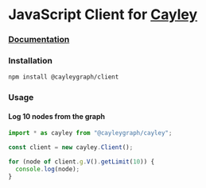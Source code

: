 # JavaScript Client for [Cayley](https://github.com/cayleygraph/cayley)

### [Documentation](https://cayleygraph.github.io/javascript-client/)

### Installation

```bash
npm install @cayleygraph/client
```

### Usage

#### Log 10 nodes from the graph

```javascript
import * as cayley from "@cayleygraph/cayley";

const client = new cayley.Client();

for (node of client.g.V().getLimit(10)) {
  console.log(node);
}
```
